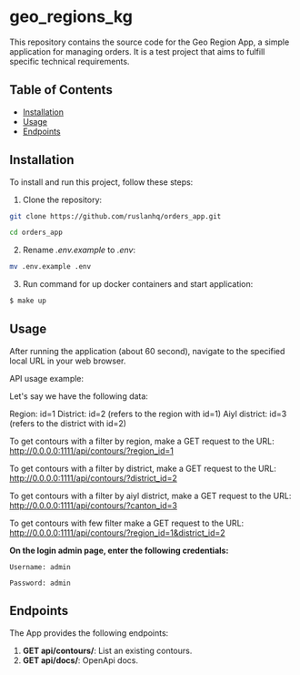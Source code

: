 # geo_regions_kg

This repository contains the source code for the Geo Region App, a simple application for managing orders. It is a test project that aims to fulfill specific technical requirements.

## Table of Contents

- [Installation](#installation)
- [Usage](#usage)
- [Endpoints](#endpoints)

## Installation

To install and run this project, follow these steps:

1. Clone the repository: 
```sh
git clone https://github.com/ruslanhq/orders_app.git

cd orders_app
```
2. Rename *.env.example* to *.env*:
```sh
mv .env.example .env
```
3. Run command for up docker containers and start application:
```sh
$ make up
```

## Usage

After running the application (about 60 second), navigate to the specified local URL in your web browser.

API usage example:

Let's say we have the following data:

Region: id=1
District: id=2 (refers to the region with id=1)
Aiyl district: id=3 (refers to the district with id=2)

To get contours with a filter by region, make a GET request to the URL: http://0.0.0.0:1111/api/contours/?region_id=1

To get contours with a filter by district, make a GET request to the URL: http://0.0.0.0:1111/api/contours/?district_id=2

To get contours with a filter by aiyl district, make a GET request to the URL: http://0.0.0.0:1111/api/contours/?canton_id=3

To get contours with few filter make a GET request to the URL: http://0.0.0.0:1111/api/contours/?region_id=1&district_id=2

**On the login admin page, enter the following credentials:**

`Username: admin`

`Password: admin`


## Endpoints

The App provides the following endpoints:

1. **GET api/contours/**: List an existing contours.
2. **GET api/docs/**: OpenApi docs.

